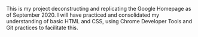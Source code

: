This is my project deconstructing and replicating the Google Homepage as of September 2020. I will have practiced and consolidated my understanding of basic HTML and CSS, using Chrome Developer Tools and Git practices to facilitate this.